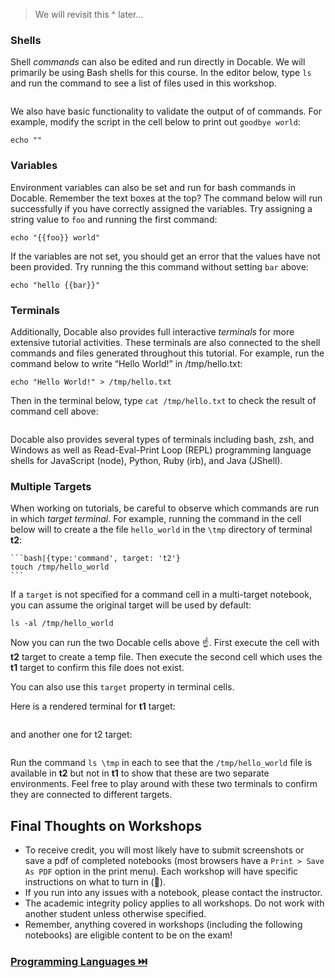 <!-- 
targets:
    - type: docker
      name: t1
      image: node:12-buster
    - type: docker
      name: t2
      image: node:12-buster
 -->



> We will revisit this ^ later...

### Shells

Shell _commands_ can also be edited and run directly in Docable. We will primarily be using Bash shells for this course. In the editor below, type `ls` and run the command to see a list of files used in this workshop.

```bash|{type:'command', shell:'bash'}

```

We also have basic functionality to validate the output of of commands. For example, modify the script in the cell below to print out `goodbye world`:
```bash|{type:'command', failed_when: "stdout.includes('goodbye')", success_message:"Great job 👍", failure_message: "Incorrect output: try 'hello world' instead..."}
echo ""
```

### Variables

Environment variables can also be set and run for bash commands in Docable. Remember the text boxes at the top? The command below will run successfully if you have correctly assigned the variables. Try assigning a string value to `foo` and running the first command:

```bash|{type:'command', variables: 'foo'}
echo "{{foo}} world"
```

If the variables are not set, you should get an error that the values have not been provided. Try running the this command without setting `bar` above:

```bash|{type:'command', variables: 'bar'}
echo "hello {{bar}}"
```

### Terminals

Additionally, Docable also provides full interactive _terminals_ for more extensive tutorial activities. These terminals are also connected to the shell commands and files generated throughout this tutorial. For example, run the command below to write “Hello World!” in /tmp/hello.txt:


```|{type:'command'}
echo "Hello World!" > /tmp/hello.txt
```

Then in the terminal below, type `cat /tmp/hello.txt` to check the result of command cell above:

```|{type:'terminal'}
```

Docable also provides several types of terminals including bash, zsh, and Windows as well as Read-Eval-Print Loop (REPL) programming language shells for JavaScript (node), Python, Ruby (irb), and Java (JShell).

### Multiple Targets

When working on tutorials, be careful to observe which commands are run in which _target terminal_. For example, running the command in the cell below will to create a the file `hello_world` in the `\tmp` directory of terminal **t2**:

    ```bash|{type:'command', target: 't2'}
    touch /tmp/hello_world
    ```

If a `target` is not specified for a command cell in a multi-target notebook, you can assume the original target will be used by default:

```bash|{type:'command'}
ls -al /tmp/hello_world
```

Now you can run the two Docable cells above ☝. First execute the cell with **t2** target to create a temp file. Then execute the second cell which uses the **t1** target to confirm this file does not exist.

You can also use this `target` property in terminal cells. 

Here is a rendered terminal for **t1** target:

```bash|{type:'repl', target: 't1', 'background-color': '#00345c'}
```

and another one for t2 target:

```bash|{type:'repl', target: 't2', 'background-color': '#013d17'}
```

Run the command `ls \tmp` in each to see that the `/tmp/hello_world` file is available in **t2** but not in **t1** to show that these are two separate environments. Feel free to play around with these two terminals to confirm they are connected to different targets.

## Final Thoughts on Workshops

* To receive credit, you will most likely have to submit screenshots or save a pdf of completed notebooks (most browsers have a `Print > Save As PDF` option in the print menu). Each workshop will have specific instructions on what to turn in (📝).
* If you run into any issues with a notebook, please contact the instructor.
* The academic integrity policy applies to all workshops. Do not work with another student unless otherwise specified.
* Remember, anything covered in workshops (including the following notebooks) are eligible content to be on the exam!

### [Programming Languages ⏭️](Coding.md)